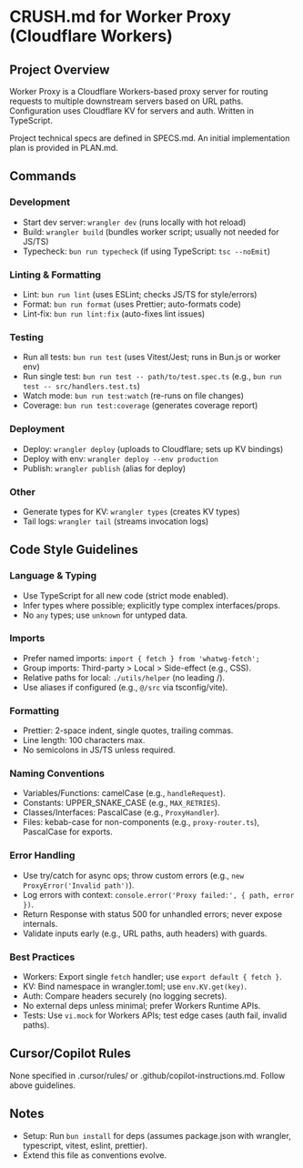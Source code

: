 # CRUSH.md for Worker Proxy (Cloudflare Workers)

## Project Overview
Worker Proxy is a Cloudflare Workers-based proxy server for routing requests to multiple downstream servers based on URL paths. Configuration uses Cloudflare KV for servers and auth. Written in TypeScript.

Project technical specs are defined in SPECS.md. An initial implementation plan is provided in PLAN.md.


## Commands

### Development
- Start dev server: `wrangler dev` (runs locally with hot reload)
- Build: `wrangler build` (bundles worker script; usually not needed for JS/TS)
- Typecheck: `bun run typecheck` (if using TypeScript: `tsc --noEmit`)

### Linting & Formatting
- Lint: `bun run lint` (uses ESLint; checks JS/TS for style/errors)
- Format: `bun run format` (uses Prettier; auto-formats code)
- Lint-fix: `bun run lint:fix` (auto-fixes lint issues)

### Testing
- Run all tests: `bun run test` (uses Vitest/Jest; runs in Bun.js or worker env)
- Run single test: `bun run test -- path/to/test.spec.ts` (e.g., `bun run test -- src/handlers.test.ts`)
- Watch mode: `bun run test:watch` (re-runs on file changes)
- Coverage: `bun run test:coverage` (generates coverage report)

### Deployment
- Deploy: `wrangler deploy` (uploads to Cloudflare; sets up KV bindings)
- Deploy with env: `wrangler deploy --env production`
- Publish: `wrangler publish` (alias for deploy)

### Other
- Generate types for KV: `wrangler types` (creates KV types)
- Tail logs: `wrangler tail` (streams invocation logs)

## Code Style Guidelines

### Language & Typing
- Use TypeScript for all new code (strict mode enabled).
- Infer types where possible; explicitly type complex interfaces/props.
- No `any` types; use `unknown` for untyped data.

### Imports
- Prefer named imports: `import { fetch } from 'whatwg-fetch';`
- Group imports: Third-party > Local > Side-effect (e.g., CSS).
- Relative paths for local: `./utils/helper` (no leading /).
- Use aliases if configured (e.g., `@/src` via tsconfig/vite).

### Formatting
- Prettier: 2-space indent, single quotes, trailing commas.
- Line length: 100 characters max.
- No semicolons in JS/TS unless required.

### Naming Conventions
- Variables/Functions: camelCase (e.g., `handleRequest`).
- Constants: UPPER_SNAKE_CASE (e.g., `MAX_RETRIES`).
- Classes/Interfaces: PascalCase (e.g., `ProxyHandler`).
- Files: kebab-case for non-components (e.g., `proxy-router.ts`), PascalCase for exports.

### Error Handling
- Use try/catch for async ops; throw custom errors (e.g., `new ProxyError('Invalid path')`).
- Log errors with context: `console.error('Proxy failed:', { path, error })`.
- Return Response with status 500 for unhandled errors; never expose internals.
- Validate inputs early (e.g., URL paths, auth headers) with guards.

### Best Practices
- Workers: Export single `fetch` handler; use `export default { fetch }`.
- KV: Bind namespace in wrangler.toml; use `env.KV.get(key)`.
- Auth: Compare headers securely (no logging secrets).
- No external deps unless minimal; prefer Workers Runtime APIs.
- Tests: Use `vi.mock` for Workers APIs; test edge cases (auth fail, invalid paths).

## Cursor/Copilot Rules
None specified in .cursor/rules/ or .github/copilot-instructions.md. Follow above guidelines.

## Notes
- Setup: Run `bun install` for deps (assumes package.json with wrangler, typescript, vitest, eslint, prettier).
- Extend this file as conventions evolve.
